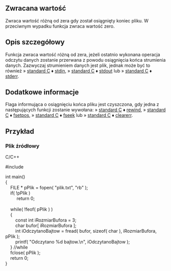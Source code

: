 ## Zwracana wartość

Zwraca wartość różną od zera gdy został osiągnięty koniec pliku. W przeciwnym wypadku funkcja zwraca wartość zero.  

## Opis szczegółowy

Funkcja zwraca wartość różną od zera, jeżeli ostatnio wykonana operacja odczytu danych zostanie przerwana z powodu osiągnięcia końca strumienia danych. Zazwyczaj strumieniem danych jest plik, jednak może być to również » [standard C](https://cpp0x.pl/dokumentacja/?nro=1) ♦ [stdin](https://cpp0x.pl/dokumentacja/?nro=590 "stdin (makro)"), » [standard C](https://cpp0x.pl/dokumentacja/?nro=1) ♦ [stdout](https://cpp0x.pl/dokumentacja/?nro=332 "stdout (makro)") lub » [standard C](https://cpp0x.pl/dokumentacja/?nro=1) ♦ [stderr](https://cpp0x.pl/dokumentacja/?nro=589 "stderr (makro)").  

## Dodatkowe informacje

Flaga informująca o osiągnięciu końca pliku jest czyszczona, gdy jedna z następujących funkcji zostanie wywołana: » [standard C](https://cpp0x.pl/dokumentacja/?nro=1) ♦ [rewind](https://cpp0x.pl/dokumentacja/?nro=336 "rewind (funkcja)"), » [standard C](https://cpp0x.pl/dokumentacja/?nro=1) ♦ [fsetpos](https://cpp0x.pl/dokumentacja/?nro=470 "fsetpos (funkcja)"), » [standard C](https://cpp0x.pl/dokumentacja/?nro=1) ♦ [fseek](https://cpp0x.pl/dokumentacja/?nro=344 "fseek (funkcja)") lub » [standard C](https://cpp0x.pl/dokumentacja/?nro=1) ♦ [clearerr](https://cpp0x.pl/dokumentacja/?nro=345 "clearerr (funkcja)").  

## Przykład

### Plik źródłowy

C/C++

#include <cstdio>  
  
int main()  
{  
    FILE * pPlik = fopen( "plik.txt", "rb" );  
    if( !pPlik )  
         return 0;  
     
    while( !feof( pPlik ) )  
    {  
        const int iRozmiarBufora = 3;  
        char bufor[ iRozmiarBufora ];  
        int iOdczytanoBajtow = fread( bufor, sizeof( char ), iRozmiarBufora, pPlik );  
        printf( "Odczytano %d bajtow.\n", iOdczytanoBajtow );  
    } //while  
    fclose( pPlik );  
    return 0;  
}